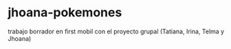 # jhoana-pokemones
trabajo borrador en first mobil con el proyecto grupal (Tatiana, Irina, Telma y Jhoana)
